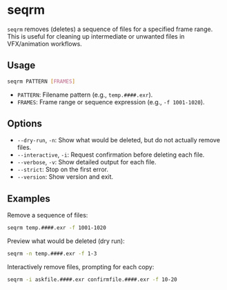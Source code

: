 # seqrm

`seqrm` removes (deletes) a sequence of files for a specified frame range. This is useful for cleaning up intermediate or unwanted files in VFX/animation workflows.

## Usage

```bash
seqrm PATTERN [FRAMES]
```

- `PATTERN`: Filename pattern (e.g., `temp.####.exr`).
- `FRAMES`: Frame range or sequence expression (e.g., `-f 1001-1020`).

## Options

- `--dry-run`, `-n`: Show what would be deleted, but do not actually remove files.
- `--interactive`, `-i`: Request confirmation before deleting each file.
- `--verbose`, `-v`: Show detailed output for each file.
- `--strict`: Stop on the first error.
- `--version`: Show version and exit.

## Examples

Remove a sequence of files:

```bash
seqrm temp.####.exr -f 1001-1020
```

Preview what would be deleted (dry run):

```bash
seqrm -n temp.####.exr -f 1-3
```

Interactively remove files, prompting for each copy:

```bash
seqrm -i askfile.####.exr confirmfile.####.exr -f 10-20
```
